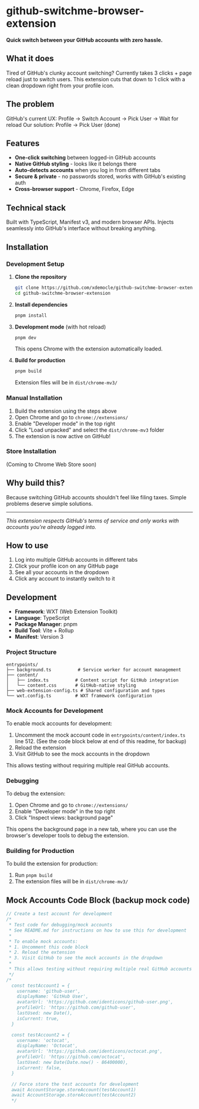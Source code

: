 # github-switchme-browser-extension

**Quick switch between your GitHub accounts with zero hassle.**

## What it does

Tired of GitHub's clunky account switching? Currently takes 3 clicks + page reload just to switch users. This extension cuts that down to 1 click with a clean dropdown right from your profile icon.

## The problem

GitHub's current UX: Profile → Switch Account → Pick User → Wait for reload
Our solution: Profile → Pick User (done)

## Features

- **One-click switching** between logged-in GitHub accounts
- **Native GitHub styling** - looks like it belongs there
- **Auto-detects accounts** when you log in from different tabs
- **Secure & private** - no passwords stored, works with GitHub's existing auth
- **Cross-browser support** - Chrome, Firefox, Edge

## Technical stack

Built with TypeScript, Manifest v3, and modern browser APIs. Injects seamlessly into GitHub's interface without breaking anything.

## Installation

### Development Setup

1. **Clone the repository**

   ```bash
   git clone https://github.com/xdemocle/github-switchme-browser-extension.git
   cd github-switchme-browser-extension
   ```

2. **Install dependencies**

   ```bash
   pnpm install
   ```

3. **Development mode** (with hot reload)

   ```bash
   pnpm dev
   ```

   This opens Chrome with the extension automatically loaded.

4. **Build for production**

   ```bash
   pnpm build
   ```

   Extension files will be in `dist/chrome-mv3/`

### Manual Installation

1. Build the extension using the steps above
2. Open Chrome and go to `chrome://extensions/`
3. Enable "Developer mode" in the top right
4. Click "Load unpacked" and select the `dist/chrome-mv3` folder
5. The extension is now active on GitHub!

### Store Installation

(Coming to Chrome Web Store soon)

## Why build this?

Because switching GitHub accounts shouldn't feel like filing taxes. Simple problems deserve simple solutions.

---

_This extension respects GitHub's terms of service and only works with accounts you're already logged into._

## How to use

1. Log into multiple GitHub accounts in different tabs
2. Click your profile icon on any GitHub page
3. See all your accounts in the dropdown
4. Click any account to instantly switch to it

## Development

- **Framework**: WXT (Web Extension Toolkit)
- **Language**: TypeScript
- **Package Manager**: pnpm
- **Build Tool**: Vite + Rollup
- **Manifest**: Version 3

### Project Structure

```text
entrypoints/
├── background.ts          # Service worker for account management
├── content/
│   ├── index.ts          # Content script for GitHub integration
│   └── content.css       # GitHub-native styling
├── web-extension-config.ts # Shared configuration and types
└── wxt.config.ts         # WXT framework configuration
```

### Mock Accounts for Development

To enable mock accounts for development:

1. Uncomment the mock account code in `entrypoints/content/index.ts` line 512. (See the code block below at end of this readme, for backup)
2. Reload the extension
3. Visit GitHub to see the mock accounts in the dropdown

This allows testing without requiring multiple real GitHub accounts.

### Debugging

To debug the extension:

1. Open Chrome and go to `chrome://extensions/`
2. Enable "Developer mode" in the top right
3. Click "Inspect views: background page"

This opens the background page in a new tab, where you can use the browser's developer tools to debug the extension.

### Building for Production

To build the extension for production:

1. Run `pnpm build`
2. The extension files will be in `dist/chrome-mv3/`

## Mock Accounts Code Block (backup mock code)

```typescript
// Create a test account for development
/*
 * Test code for debugging/mock accounts
 * See README.md for instructions on how to use this for development
 *
 * To enable mock accounts:
 * 1. Uncomment this code block
 * 2. Reload the extension
 * 3. Visit GitHub to see the mock accounts in the dropdown
 *
 * This allows testing without requiring multiple real GitHub accounts
 */
/*
  const testAccount1 = {
    username: 'github-user',
    displayName: 'GitHub User',
    avatarUrl: 'https://github.com/identicons/github-user.png',
    profileUrl: 'https://github.com/github-user',
    lastUsed: new Date(),
    isCurrent: true,
  }

  const testAccount2 = {
    username: 'octocat',
    displayName: 'Octocat',
    avatarUrl: 'https://github.com/identicons/octocat.png',
    profileUrl: 'https://github.com/octocat',
    lastUsed: new Date(Date.now() - 86400000),
    isCurrent: false,
  }

  // Force store the test accounts for development
  await AccountStorage.storeAccount(testAccount1)
  await AccountStorage.storeAccount(testAccount2)
  */
```
